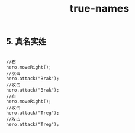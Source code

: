 ﻿---
layout: default
title: true-names
---
## 5. 真名实姓
```

//右
hero.moveRight();
//攻击
hero.attack("Brak");
//攻击
hero.attack("Brak");
//右
hero.moveRight();
//攻击
hero.attack("Treg");
//攻击
hero.attack("Treg");

```
